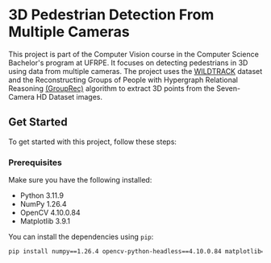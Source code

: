 # 3D Pedestrian Detection From Multiple Cameras

This project is part of the Computer Vision course in the Computer Science Bachelor's program at UFRPE. It focuses on detecting pedestrians in 3D using data from multiple cameras. The project uses the [WILDTRACK](https://www.epfl.ch/labs/cvlab/data/data-wildtrack/) dataset and the Reconstructing Groups of People with Hypergraph Relational Reasoning [(GroupRec)](https://github.com/boycehbz/GroupRec) algorithm to extract 3D points from the Seven-Camera HD Dataset images.

## Get Started

To get started with this project, follow these steps:

### Prerequisites

Make sure you have the following installed:

- Python 3.11.9
- NumPy 1.26.4
- OpenCV 4.10.0.84
- Matplotlib 3.9.1

You can install the dependencies using `pip`:

```bash
pip install numpy==1.26.4 opencv-python-headless==4.10.0.84 matplotlib==3.9.1
